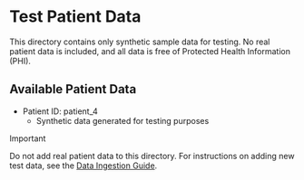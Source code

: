 # Test Patient Data

This directory contains only synthetic sample data for testing. No real patient data is included, and all data is free of Protected Health Information (PHI).

## Available Patient Data

- Patient ID: patient_4
    - Synthetic data generated for testing purposes

> [!IMPORTANT]
> Do not add real patient data to this directory. For instructions on adding new test data, see the [Data Ingestion Guide](../../docs/data_ingestion.md).